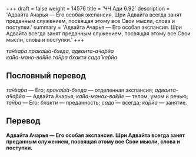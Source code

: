 +++
draft = false
weight = 14576
title = 'ЧЧ Ади 6.92'
description = 'Адвайта Ачарья — Его особая экспансия. Шри Адвайта всегда занят преданным служением, посвящая этому все Свои мысли, слова и поступки.'
summary = 'Адвайта Ачарья — Его особая экспансия. Шри Адвайта всегда занят преданным служением, посвящая этому все Свои мысли, слова и поступки.'
+++

_та̄н̇ха̄ра прака̄ш́а-бхеда, адваита-а̄ча̄рйа  
ка̄йа-мано-ва̄кйе та̄н̇ра бхакти сада̄ ка̄рйа_

## Пословный перевод

_та̄н̇ха̄ра_ — Его; _прака̄ш́а_\-_бхеда_ — отделенная экспансия; _адваита_\-_а̄ча̄рйа_ — Адвайта Ачарья; _ка̄йа_\-_манах̣_\-_ва̄кйе_ — телом, умом и речью; _та̄н̇ра_ — Его; _бхакти_ — преданность; _сада̄_ — всегда; _ка̄рйа_ — занятие.

## Перевод

**Адвайта Ачарья — Его особая экспансия. Шри Адвайта всегда занят преданным служением, посвящая этому все Свои мысли, слова и поступки.**
